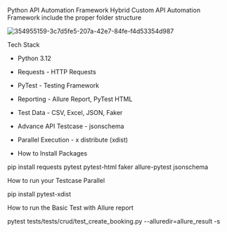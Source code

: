 Python API Automation Framework
Hybrid Custom API Automation Framework include the proper folder structure

![354955159-3c7d5fe5-207a-42e7-84fe-f4d53354d987](https://github.com/user-attachments/assets/3be5e6a9-7c1a-4a67-91c5-dbfda8fca174)


Tech Stack

- Python 3.12
- Requests - HTTP Requests
- PyTest - Testing Framework
- Reporting - Allure Report, PyTest HTML
- Test Data - CSV, Excel, JSON, Faker
- Advance API Testcase - jsonschema
- Parallel Execution - x distribute (xdist)

- How to Install Packages

pip install requests pytest pytest-html faker allure-pytest jsonschema

How to run your Testcase Parallel 

pip install pytest-xdist 

How to run the Basic Test with Allure report

 pytest tests/tests/crud/test_create_booking.py  --alluredir=allure_result -s
